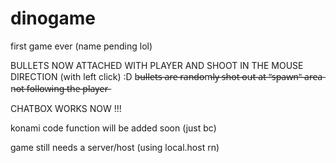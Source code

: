 # dinogame
first game ever (name pending lol)

BULLETS NOW ATTACHED WITH PLAYER AND SHOOT IN THE MOUSE DIRECTION (with left click) :D
b̶u̶l̶l̶e̶t̶s̶ ̶a̶r̶e̶ ̶r̶a̶n̶d̶o̶m̶l̶y̶ ̶s̶h̶o̶t̶ ̶o̶u̶t̶ ̶a̶t̶ ̶"̶s̶p̶a̶w̶n̶"̶ ̶a̶r̶e̶a̶ 
n̶o̶t̶ ̶f̶o̶l̶l̶o̶w̶i̶n̶g̶ ̶t̶h̶e̶ ̶p̶l̶a̶y̶e̶r̶

CHATBOX WORKS NOW !!!

konami code function will be added soon (just bc)

game still needs a server/host (using local.host rn)
